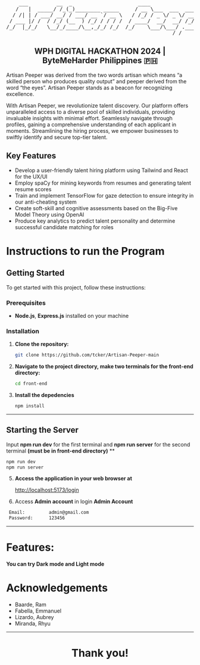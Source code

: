 

<div align="center">

<pre align="center">
    ___         __  _                     ____                           
   /   |  _____/ /_(_)________ _____     / __ \___  ___  ____  ___  _____
  / /| | / ___/ __/ / ___/ __ `/ __ \   / /_/ / _ \/ _ \/ __ \/ _ \/ ___/
 / ___ |/ /  / /_/ (__  ) /_/ / / / /  / ____/  __/  __/ /_/ /  __/ /    
/_/  |_/_/   \__/_/____/\__,_/_/ /_/  /_/    \___/\___/ .___/\___/_/     
                                                     /_/                                                                                                                             
</pre>
</div>
                                                                                            

<div align="center">
<h2>WPH DIGITAL HACKATHON 2024 | ByteMeHarder Philippines 🇵🇭</h2>
</div>

<p>Artisan Peeper was derived from the two words artisan which means “a skilled person who produces quality output” and peeper derived from the word “the eyes”. Artisan Peeper stands as a beacon for recognizing excellence.

With Artisan Peeper, we revolutionize talent discovery. Our platform offers unparalleled access to a diverse pool of skilled individuals, providing invaluable insights with minimal effort. Seamlessly navigate through profiles, gaining a comprehensive understanding of each applicant in moments. Streamlining the hiring process, we empower businesses to swiftly identify and secure top-tier talent.
</p>

## Key Features

- Develop a user-friendly talent hiring platform using Tailwind and React for the UX/UI  
- Employ spaCy for mining keywords from resumes and generating talent resume scores  
- Train and implement TensorFlow for gaze detection to ensure integrity in our anti-cheating system  
- Create soft-skill and cognitive assessments based on the Big-Five Model Theory using OpenAI  
- Produce key analytics to predict talent personality and determine successful candidate matching for roles  

 


# Instructions to run the Program
## Getting Started

To get started with this project, follow these instructions:
### Prerequisites

- **Node.js**, **Express.js** installed on your machine
  
### Installation

1. **Clone the repository:**

   ```bash
   git clone https://github.com/tcker/Artisan-Peeper-main
   ```

2. **Navigate to the project directory, make two terminals for the front-end directory:**

   ```bash
   cd front-end
   ```

3. **Install the depedencies**

   ```bash
   npm install
   ```
<hr>

## Starting the Server

 Input **npm run dev** for the first terminal and **npm run server** for the second terminal **(must be in front-end directory)**
**
   ```bash
   npm run dev
   npm run server
   ```
5. **Access the application in your web browser at**
  
   [http://localhost:5173/login](http://localhost:5173/login)

6. Access **Admin account** in login **Admin Account**

  ```bash
   Email:         admin@gmail.com
   Password:      123456
   ```
<hr>

# Features:

**You can try Dark mode and Light mode**

# Acknowledgements

- Baarde, Ram <br>
- Fabella, Emmanuel <br> 
- Lizardo, Aubrey <br>
- Miranda, Rhyu <br>

<hr>

<div align="center">
<h1>Thank you!</h1>
</div>






